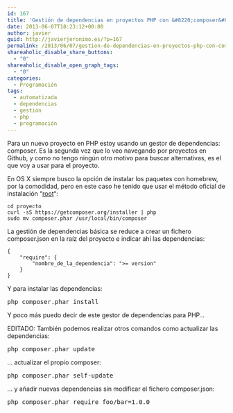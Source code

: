 ```yaml
---
id: 167
title: 'Gestión de dependencias en proyectos PHP con &#8220;composer&#8221;'
date: 2013-06-07T18:23:12+00:00
author: javier
guid: http://javierjeronimo.es/?p=167
permalink: /2013/06/07/gestion-de-dependencias-en-proyectos-php-con-composer/
shareaholic_disable_share_buttons:
  - "0"
shareaholic_disable_open_graph_tags:
  - "0"
categories:
  - Programación
tags:
  - automatizada
  - dependencias
  - gestión
  - php
  - programación
---
```

Para un nuevo proyecto en PHP estoy usando un gestor de dependencias: composer. Es la segunda vez que lo veo navegando por proyectos en Github, y como no tengo ningún otro motivo para buscar alternativas, es el que voy a usar para el proyecto.

En OS X siempre busco la opción de instalar los paquetes con homebrew, por la comodidad, pero en este caso he tenido que usar el método oficial de instalación &#8220;[root](http://getcomposer.org/doc/00-intro.md "Instalando composer")&#8220;:

    cd proyecto
    curl -sS https://getcomposer.org/installer | php
    sudo mv composer.phar /usr/local/bin/composer

La gestión de dependencias básica se reduce a crear un fichero composer.json en la raíz del proyecto e indicar ahí las dependencias:

    {
        "require": {
            "nombre_de_la_dependencia": ">= version"
        }
    }

Y para instalar las dependencias:

<pre>php composer.phar install</pre>

Y poco más puedo decir de este gestor de dependencias para PHP&#8230;

EDITADO: También podemos realizar otros comandos como actualizar las dependencias:

<pre>php composer.phar update</pre>

&#8230; actualizar el propio composer:

<pre>php composer.phar self-update</pre>

&#8230; y añadir nuevas dependencias sin modificar el fichero composer.json:

<pre>php composer.phar require foo/bar=1.0.0</pre>

&nbsp;